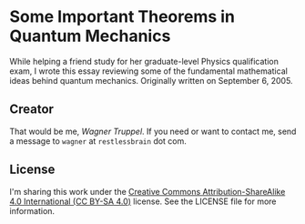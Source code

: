 # Some Important Theorems in Quantum Mechanics

While helping a friend study for her graduate-level Physics qualification exam, I wrote this essay reviewing some of the fundamental mathematical ideas behind quantum mechanics. Originally written on September 6, 2005.

## Creator

That would be me, _Wagner Truppel_. If you need or want to contact me, send a message to `wagner` at `restlessbrain` dot com.

## License

I'm sharing this work under the [Creative Commons Attribution-ShareAlike 4.0 International (CC BY-SA 4.0)](http://creativecommons.org/licenses/by-sa/4.0/) license. See the LICENSE file for more information.
